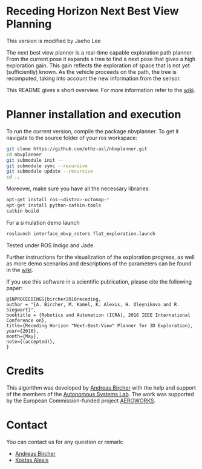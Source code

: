 # Receding Horizon Next Best View Planning

This version is modified by Jaeho Lee

The next best view planner is a real-time capable exploration path planner. From the current pose it expands a tree to find a next pose that gives a high exploration gain. This gain reflects the exploration of space that is not yet (sufficiently) known. As the vehicle proceeds on the path, the tree is recomputed, taking into account the new information from the sensor.

This README gives a short overview. For more information refer to the [wiki](https://github.com/ethz-asl/nbvplanner/wiki).

# Planner installation and execution

To run the current version, compile the package nbvplanner. To get it navigate to the source folder of your ros workspace:

```sh
git clone https://github.com/ethz-asl/nbvplanner.git
cd nbvplanner
git submodule init --
git submodule sync --recursive
git submodule update --recursive
cd ..
```

Moreover, make sure you have all the necessary libraries:
```sh
apt-get install ros-<distro>-octomap-*
apt-get install python-catkin-tools
catkin build
```

For a simulation demo launch

```sh
roslaunch interface_nbvp_rotors flat_exploration.launch
```

Tested under ROS Indigo and Jade.

Further instructions for the visualization of the exploration progress, as well as more demo scenarios and descriptions of the parameters can be found in the [wiki](https://github.com/ethz-asl/nbvplanner/wiki).


If you use this software in a scientific publication, please cite the following paper:
```
@INPROCEEDINGS{bircher2016receding, 
author = "{A. Bircher, M. Kamel, K. Alexis, H. Oleynikova and R. Siegwart}",
booktitle = {Robotics and Automation (ICRA), 2016 IEEE International Conference on}, 
title={Receding Horizon "Next-Best-View" Planner for 3D Exploration},
year={2016}, 
month={May}, 
note={(accepted)}, 
}
```

# Credits

This algorithm was developed by [Andreas Bircher](mailto:bircher@gmx.ch) with the help and support of the members of the [Autonomous Systems Lab](http://www.asl.ethz.ch). The work was supported by the European Commission-funded project [AEROWORKS](http://www.aeroworks2020.eu/).

# Contact

You can contact us for any question or remark:
* [Andreas Bircher](mailto:bircher@gmx.ch)
* [Kostas Alexis](mailto:konstantinos.alexis@mavt.ethz.ch)
